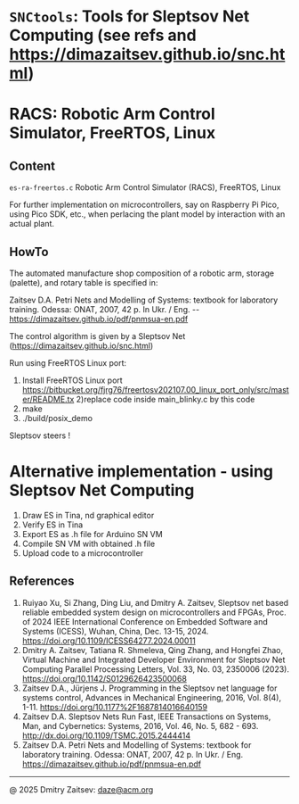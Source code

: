 # `SNCtools`: Tools for Sleptsov Net Computing (see refs and https://dimazaitsev.github.io/snc.html)
# RACS: Robotic Arm Control Simulator, FreeRTOS, Linux


## Content 

`es-ra-freertos.c` Robotic Arm Control Simulator (RACS), FreeRTOS, Linux

For further implementation on microcontrollers, say on Raspberry Pi Pico, using Pico SDK, etc., when perlacing the plant model by interaction with an actual plant. 


## HowTo

The automated manufacture shop composition of a robotic arm, storage (palette), and rotary table is specified in:

Zaitsev D.A. Petri Nets and Modelling of Systems: textbook for laboratory training. Odessa: ONAT, 2007, 42 p. In Ukr. / Eng. -- https://dimazaitsev.github.io/pdf/pnmsua-en.pdf

The control algorithm is given by a Sleptsov Net (https://dimazaitsev.github.io/snc.html)

Run using FreeRTOS Linux port: 

1) Install FreeRTOS Linux port https://bitbucket.org/fjrg76/freertosv202107.00_linux_port_only/src/master/README.tx
2)replace code inside main_blinky.c by this code
3) make
4) ./build/posix_demo

Sleptsov steers !


# Alternative implementation - using Sleptsov Net Computing

1) Draw ES in Tina, nd graphical editor
2) Verify ES in Tina
3) Export ES as .h file for Arduino SN VM
4) Compile SN VM with obtained .h file
5) Upload code to a microcontroller

   
## References
 
1. Ruiyao Xu, Si Zhang, Ding Liu, and Dmitry A. Zaitsev, Sleptsov net based reliable embedded system design on microcontrollers and FPGAs, Proc. of 2024 IEEE International Conference on Embedded Software and Systems (ICESS), Wuhan, China, Dec. 13-15, 2024. https://doi.org/10.1109/ICESS64277.2024.00011
2. Dmitry A. Zaitsev, Tatiana R. Shmeleva, Qing Zhang, and Hongfei Zhao, Virtual Machine and Integrated Developer Environment for Sleptsov Net Computing Parallel Processing Letters, Vol. 33, No. 03, 2350006 (2023). https://doi.org/10.1142/S0129626423500068
3. Zaitsev D.A., Jürjens J. Programming in the Sleptsov net language for systems control, Advances in Mechanical Engineering, 2016, Vol. 8(4), 1-11. https://doi.org/10.1177%2F1687814016640159
4. Zaitsev D.A. Sleptsov Nets Run Fast, IEEE Transactions on Systems, Man, and Cybernetics: Systems, 2016, Vol. 46, No. 5, 682 - 693. http://dx.doi.org/10.1109/TSMC.2015.2444414
5. Zaitsev D.A. Petri Nets and Modelling of Systems: textbook for laboratory training. Odessa: ONAT, 2007, 42 p. In Ukr. / Eng. https://dimazaitsev.github.io/pdf/pnmsua-en.pdf

----------------------------------------------------------------------- 
@ 2025 Dmitry Zaitsev: daze@acm.org 
